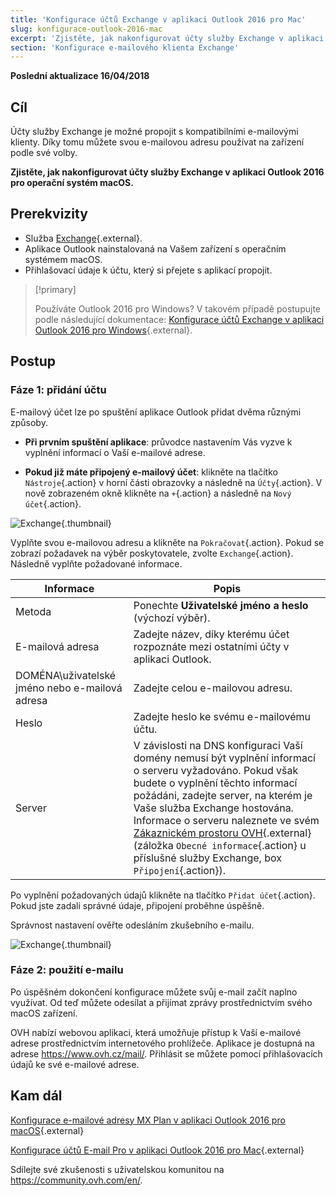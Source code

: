 ```yaml
---
title: 'Konfigurace účtů Exchange v aplikaci Outlook 2016 pro Mac'
slug: konfigurace-outlook-2016-mac
excerpt: 'Zjistěte, jak nakonfigurovat účty služby Exchange v aplikaci Outlook 2016 pro operační systém macOS'
section: 'Konfigurace e-mailového klienta Exchange'
---
```


**Poslední aktualizace 16/04/2018**

## Cíl

Účty služby Exchange je možné propojit s kompatibilními e-mailovými klienty. Díky tomu můžete svou e-mailovou adresu používat na zařízení podle své volby.

**Zjistěte, jak nakonfigurovat účty služby Exchange v aplikaci Outlook 2016 pro operační systém macOS.**

## Prerekvizity

- Služba [Exchange](https://www.ovh.cz/emails/){.external}.
- Aplikace Outlook nainstalovaná na Vašem zařízení s operačním systémem macOS.
- Přihlašovací údaje k účtu, který si přejete s aplikací propojit.

> [!primary]
>
> Používáte Outlook 2016 pro Windows? V takovém případě postupujte podle následující dokumentace: [Konfigurace účtů Exchange v aplikaci Outlook 2016 pro Windows](https://docs.ovh.com/cz/cs/microsoft-collaborative-solutions/konfigurace-outlook-2016/){.external}.
>

## Postup

### Fáze 1: přidání účtu

E-mailový účet lze po spuštění aplikace Outlook přidat dvěma různými způsoby.

- **Při prvním spuštění aplikace**: průvodce nastavením Vás vyzve k vyplnění informací o Vaší e-mailové adrese.

- **Pokud již máte připojený e-mailový účet**: klikněte na tlačítko `Nástroje`{.action} v horní části obrazovky a následně na `Účty`{.action}. V nově zobrazeném okně klikněte na `+`{.action} a následně na `Nový účet`{.action}.

![Exchange](images/configuration-outlook-2016-mac-step1.png){.thumbnail}

Vyplňte svou e-mailovou adresu a klikněte na `Pokračovat`{.action}. Pokud se zobrazí požadavek na výběr poskytovatele, zvolte `Exchange`{.action}. Následně vyplňte požadované informace.

|Informace|Popis|
|---|---|
|Metoda|Ponechte **Uživatelské jméno a heslo** (výchozí výběr).|
|E-mailová adresa|Zadejte název, díky kterému účet rozpoznáte mezi ostatními účty v aplikaci Outlook.|
|DOMÉNA\uživatelské jméno nebo e-mailová adresa|Zadejte celou e-mailovou adresu.|
|Heslo|Zadejte heslo ke svému e-mailovému účtu.|
|Server|V závislosti na DNS konfiguraci Vaší domény nemusí být vyplnění informací o serveru vyžadováno. Pokud však budete o vyplnění těchto informací požádáni, zadejte server, na kterém je Vaše služba Exchange hostována. Informace o serveru naleznete ve svém [Zákaznickém prostoru OVH](https://www.ovh.com/auth/?action=gotomanager){.external} (záložka `Obecné informace`{.action} u příslušné služby Exchange, box `Připojení`{.action}).|

Po vyplnění požadovaných údajů klikněte na tlačítko `Přidat účet`{.action}. Pokud jste zadali správné údaje, připojení proběhne úspěšně.

Správnost nastavení ověřte odesláním zkušebního e-mailu.

![Exchange](images/configuration-exchange-outlook-2016-mac-step2.png){.thumbnail}

### Fáze 2: použití e-mailu

Po úspěšném dokončení konfigurace můžete svůj e-mail začít naplno využívat. Od teď můžete odesílat a přijímat zprávy prostřednictvím svého macOS zařízení.

OVH nabízí webovou aplikaci, která umožňuje přístup k Vaší e-mailové adrese prostřednictvím internetového prohlížeče. Aplikace je dostupná na adrese <https://www.ovh.cz/mail/>. Přihlásit se můžete pomocí přihlašovacích údajů ke své e-mailové adrese.

## Kam dál

[Konfigurace e-mailové adresy MX Plan v aplikaci Outlook 2016 pro macOS](https://docs.ovh.com/cz/cs/emails/konfigurace-outlook-2016-mac/){.external}

[Konfigurace účtů E-mail Pro v aplikaci Outlook 2016 pro Mac](https://docs.ovh.com/cz/cs/emails-pro/konfigurace-outlook-2016-mac/){.external}

Sdílejte své zkušenosti s uživatelskou komunitou na <https://community.ovh.com/en/>.